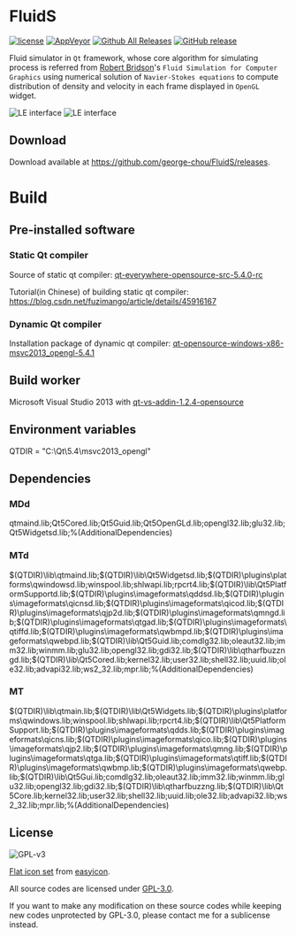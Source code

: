 FluidS
===============

[![license](https://img.shields.io/github/license/george-chou/FluidS.svg)](https://www.gnu.org/licenses/gpl-3.0.en.html)
[![AppVeyor](https://img.shields.io/appveyor/ci/george-chou/FluidS.svg)](https://ci.appveyor.com/project/george-chou/FluidS)
[![Github All Releases](https://img.shields.io/github/downloads/george-chou/FluidS/total.svg)](https://github.com/george-chou/FluidS/releases)
[![GitHub release](https://img.shields.io/github/release/george-chou/FluidS.svg)](https://github.com/george-chou/FluidS/releases/latest)

Fluid simulator in `Qt` framework, whose core algorithm for simulating process is referred from [Robert Bridson](http://www.cs.ubc.ca/~rbridson/)'s `Fluid Simulation for Computer Graphics` using numerical solution of `Navier-Stokes equations` to compute distribution of density and velocity in each frame displayed in `OpenGL` widget.

![LE interface](https://github.com/george-chou/FluidS/raw/master/cover/fsd.PNG)
![LE interface](https://github.com/george-chou/FluidS/raw/master/cover/fsv.PNG)

## Download ##

Download available at <https://github.com/george-chou/FluidS/releases>.

# Build #

## Pre-installed software ##

### Static Qt compiler ###

Source of static qt compiler: [qt-everywhere-opensource-src-5.4.0-rc](http://download.qt.io/development_releases/qt/5.4/5.4.0-rc/single/qt-everywhere-opensource-src-5.4.0-rc.zip)

Tutorial(in Chinese) of building static qt compiler: <https://blog.csdn.net/fuzimango/article/details/45916167>

### Dynamic Qt compiler ###

Installation package of dynamic qt compiler: [qt-opensource-windows-x86-msvc2013_opengl-5.4.1](http://download.qt.io/archive/qt/5.4/5.4.1/qt-opensource-windows-x86-msvc2013_opengl-5.4.1.exe)

## Build worker ##

Microsoft Visual Studio 2013 with [qt-vs-addin-1.2.4-opensource](http://download.qt.io/archive/vsaddin/qt-vs-addin-1.2.4-opensource.exe)

## Environment variables ##

QTDIR = "C:\Qt\5.4\msvc2013_opengl"

## Dependencies ##

### MDd ###

qtmaind.lib;Qt5Cored.lib;Qt5Guid.lib;Qt5OpenGLd.lib;opengl32.lib;glu32.lib;Qt5Widgetsd.lib;%(AdditionalDependencies)

### MTd ###

$(QTDIR)\lib\qtmaind.lib;$(QTDIR)\lib\Qt5Widgetsd.lib;$(QTDIR)\plugins\platforms\qwindowsd.lib;winspool.lib;shlwapi.lib;rpcrt4.lib;$(QTDIR)\lib\Qt5PlatformSupportd.lib;$(QTDIR)\plugins\imageformats\qddsd.lib;$(QTDIR)\plugins\imageformats\qicnsd.lib;$(QTDIR)\plugins\imageformats\qicod.lib;$(QTDIR)\plugins\imageformats\qjp2d.lib;$(QTDIR)\plugins\imageformats\qmngd.lib;$(QTDIR)\plugins\imageformats\qtgad.lib;$(QTDIR)\plugins\imageformats\qtiffd.lib;$(QTDIR)\plugins\imageformats\qwbmpd.lib;$(QTDIR)\plugins\imageformats\qwebpd.lib;$(QTDIR)\lib\Qt5Guid.lib;comdlg32.lib;oleaut32.lib;imm32.lib;winmm.lib;glu32.lib;opengl32.lib;gdi32.lib;$(QTDIR)\lib\qtharfbuzzngd.lib;$(QTDIR)\lib\Qt5Cored.lib;kernel32.lib;user32.lib;shell32.lib;uuid.lib;ole32.lib;advapi32.lib;ws2_32.lib;mpr.lib;%(AdditionalDependencies)

### MT ###

$(QTDIR)\lib\qtmain.lib;$(QTDIR)\lib\Qt5Widgets.lib;$(QTDIR)\plugins\platforms\qwindows.lib;winspool.lib;shlwapi.lib;rpcrt4.lib;$(QTDIR)\lib\Qt5PlatformSupport.lib;$(QTDIR)\plugins\imageformats\qdds.lib;$(QTDIR)\plugins\imageformats\qicns.lib;$(QTDIR)\plugins\imageformats\qico.lib;$(QTDIR)\plugins\imageformats\qjp2.lib;$(QTDIR)\plugins\imageformats\qmng.lib;$(QTDIR)\plugins\imageformats\qtga.lib;$(QTDIR)\plugins\imageformats\qtiff.lib;$(QTDIR)\plugins\imageformats\qwbmp.lib;$(QTDIR)\plugins\imageformats\qwebp.lib;$(QTDIR)\lib\Qt5Gui.lib;comdlg32.lib;oleaut32.lib;imm32.lib;winmm.lib;glu32.lib;opengl32.lib;gdi32.lib;$(QTDIR)\lib\qtharfbuzzng.lib;$(QTDIR)\lib\Qt5Core.lib;kernel32.lib;user32.lib;shell32.lib;uuid.lib;ole32.lib;advapi32.lib;ws2_32.lib;mpr.lib;%(AdditionalDependencies)

## License ##

![GPL-v3](https://www.gnu.org/graphics/gplv3-127x51.png)

[Flat icon set](https://www.easyicon.net/550601-Fluid_icon.html) from [easyicon](https://www.easyicon.net/).

All source codes are licensed under [GPL-3.0](https://opensource.org/licenses/GPL-3.0).

If you want to make any modification on these source codes while keeping new codes unprotected by GPL-3.0, please contact me for a sublicense instead.
